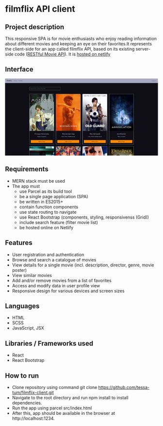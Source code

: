 # filmflix API client

## Project description

This responsive SPA is for movie enthusiasts who enjoy reading information about different movies 
and keeping an eye on their favorites.It represents the client-side for an app called filmflix API, based on its existing server-side code 
([RESTful Movie API](https://github.com/tessa-tum/filmflix-api)). It is [hosted on netlify](https://filmflix-app.netlify.app/login)

## Interface

![Screenshot of main view](https://github.com/tessa-tum/filmflix-client/blob/main/src/assets/screenshot_movie-client_main.PNG)

## Requirements

- MERN stack must be used 
- The app must
  - use Parcel as its build tool
  - be a single page application (SPA)
  - be written in ES2015+
  - contain function components
  - use state routing to navigate
  - use React Bootstrap (components, styling, responsivenss (Grid))
  - include search feature (filter movie list)
  - be hosted online on Netlify

## Features

- User registration and authentication
- Browse and search a catalogue of movies 
- View details for a single movie (incl. description, director, genre, movie poster)
- View similar movies
- Add and/or remove movies from a list of favorites
- Access and modify data in user profile view 
- Responsive design for various devices and screen sizes

## Languages

- HTML
- SCSS
- JavaScript, JSX

## Libraries / Frameworks used

- React
- React Bootstrap

## How to run

- Clone repository using command git clone https://github.com/tessa-tum/filmflix-client.git
- Navigate to the root directory and run npm install to install dependencies.
- Run the app using parcel src/index.html
- After this, app should be available in the browser at http://localhost:1234.


